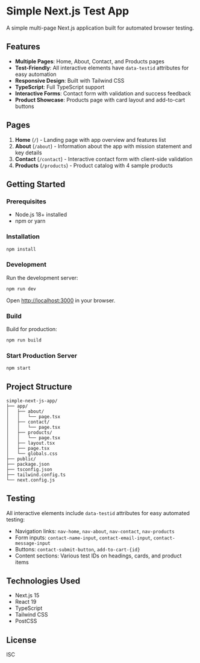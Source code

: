 # Simple Next.js Test App

A simple multi-page Next.js application built for automated browser testing.

## Features

- **Multiple Pages**: Home, About, Contact, and Products pages
- **Test-Friendly**: All interactive elements have `data-testid` attributes for easy automation
- **Responsive Design**: Built with Tailwind CSS
- **TypeScript**: Full TypeScript support
- **Interactive Forms**: Contact form with validation and success feedback
- **Product Showcase**: Products page with card layout and add-to-cart buttons

## Pages

1. **Home** (`/`) - Landing page with app overview and features list
2. **About** (`/about`) - Information about the app with mission statement and key details
3. **Contact** (`/contact`) - Interactive contact form with client-side validation
4. **Products** (`/products`) - Product catalog with 4 sample products

## Getting Started

### Prerequisites

- Node.js 18+ installed
- npm or yarn

### Installation

```bash
npm install
```

### Development

Run the development server:

```bash
npm run dev
```

Open [http://localhost:3000](http://localhost:3000) in your browser.

### Build

Build for production:

```bash
npm run build
```

### Start Production Server

```bash
npm start
```

## Project Structure

```
simple-next-js-app/
├── app/
│   ├── about/
│   │   └── page.tsx
│   ├── contact/
│   │   └── page.tsx
│   ├── products/
│   │   └── page.tsx
│   ├── layout.tsx
│   ├── page.tsx
│   └── globals.css
├── public/
├── package.json
├── tsconfig.json
├── tailwind.config.ts
└── next.config.js
```

## Testing

All interactive elements include `data-testid` attributes for easy automated testing:

- Navigation links: `nav-home`, `nav-about`, `nav-contact`, `nav-products`
- Form inputs: `contact-name-input`, `contact-email-input`, `contact-message-input`
- Buttons: `contact-submit-button`, `add-to-cart-{id}`
- Content sections: Various test IDs on headings, cards, and product items

## Technologies Used

- Next.js 15
- React 19
- TypeScript
- Tailwind CSS
- PostCSS

## License

ISC
